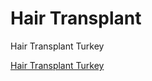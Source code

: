 # Hair Transplant
Hair Transplant Turkey

[Hair Transplant Turkey]([http://google.com](https://www.arianahealthcenter.com/hair-transplant/) "Hair Transplant Turkey")
